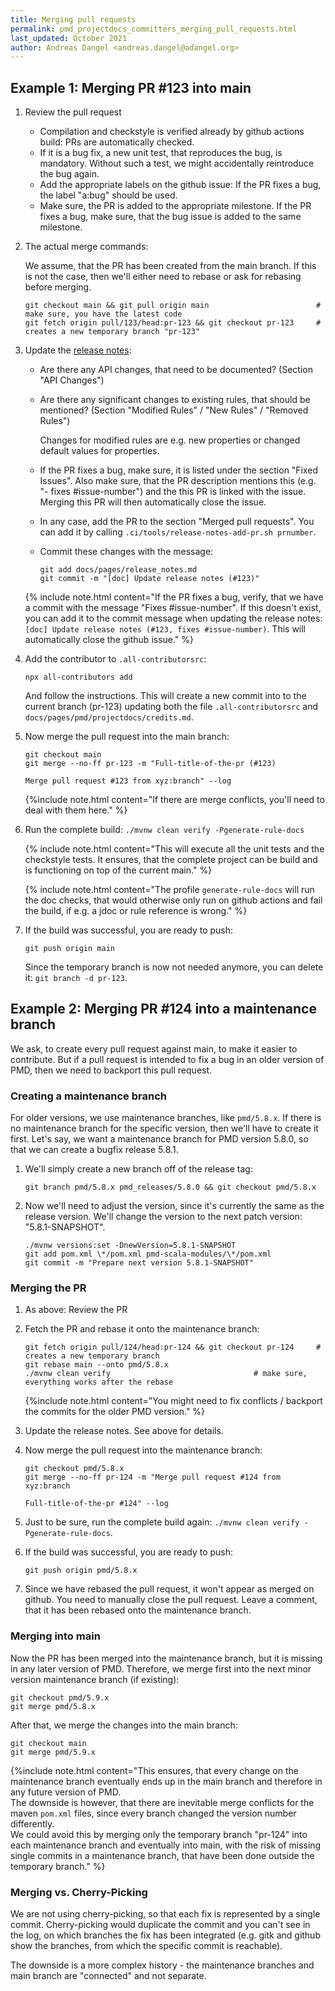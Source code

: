 ```yaml
---
title: Merging pull requests
permalink: pmd_projectdocs_committers_merging_pull_requests.html
last_updated: October 2021
author: Andreas Dangel <andreas.dangel@adangel.org>
---
```


## Example 1: Merging PR #123 into main

1.  Review the pull request

    *   Compilation and checkstyle is verified already by github actions build:
        PRs are automatically checked.
    *   If it is a bug fix, a new unit test, that reproduces the bug, is mandatory.
        Without such a test, we might accidentally reintroduce the bug again.
    *   Add the appropriate labels on the github issue: If the PR fixes a bug, the label "a:bug"
        should be used.
    *   Make sure, the PR is added to the appropriate milestone.
        If the PR fixes a bug, make sure, that the bug issue is added to the same milestone.

2.  The actual merge commands:

    We assume, that the PR has been created from the main branch. If this is not the case,
    then we'll either need to rebase or ask for rebasing before merging.

    ```
    git checkout main && git pull origin main                        # make sure, you have the latest code
    git fetch origin pull/123/head:pr-123 && git checkout pr-123     # creates a new temporary branch "pr-123"
    ```

3.  Update the [release notes](https://github.com/pmd/pmd/blob/main/docs/pages/release_notes.md):
    
    *   Are there any API changes, that need to be documented? (Section "API Changes")
    *   Are there any significant changes to existing rules, that should be mentioned?
        (Section "Modified Rules" / "New Rules" / "Removed Rules")
        
        Changes for modified rules are e.g. new properties or changed default values for properties.
        
    *   If the PR fixes a bug, make sure, it is listed under the section "Fixed Issues".
        Also make sure, that the PR description mentions this (e.g. "- fixes #issue-number") and
        the this PR is linked with the issue. Merging this PR will then automatically close the issue.
    *   In any case, add the PR to the section "Merged pull requests". You can add it by calling
        `.ci/tools/release-notes-add-pr.sh prnumber`.
    *   Commit these changes with the message:
        
        ```
        git add docs/pages/release_notes.md
        git commit -m "[doc] Update release notes (#123)"
        ```
    
    {% include note.html content="If the PR fixes a bug, verify, that we have a commit with the message
    \"Fixes #issue-number\". If this doesn't exist, you can add it to the commit message when
    updating the release notes: `[doc] Update release notes (#123, fixes #issue-number)`.
    This will automatically close the github issue." %}

4.  Add the contributor to `.all-contributorsrc`:
    
    ```
    npx all-contributors add
    ```
    
    And follow the instructions. This will create a new commit into to the current branch (pr-123) updating both
    the file `.all-contributorsrc` and `docs/pages/pmd/projectdocs/credits.md`.

5.  Now merge the pull request into the main branch:

    ```
    git checkout main
    git merge --no-ff pr-123 -m "Full-title-of-the-pr (#123)
    
    Merge pull request #123 from xyz:branch" --log
    ```

    {%include note.html content="If there are merge conflicts, you'll need to deal with them here." %}

6.  Run the complete build: `./mvnw clean verify -Pgenerate-rule-docs`

    {% include note.html content="This will execute all the unit tests and the checkstyle tests. It ensures,
    that the complete project can be build and is functioning on top of the current main." %}
    
    {% include note.html content="The profile `generate-rule-docs` will run the doc checks, that would
    otherwise only run on github actions and fail the build, if e.g. a jdoc or rule reference is wrong." %}

7.  If the build was successful, you are ready to push:

    ```
    git push origin main
    ```

    Since the temporary branch is now not needed anymore, you can delete it:
    `git branch -d pr-123`.


## Example 2: Merging PR #124 into a maintenance branch

We ask, to create every pull request against main, to make it easier to contribute.
But if a pull request is intended to fix a bug in an older version of PMD, then we need to backport this pull request.

### Creating a maintenance branch

For older versions, we use maintenance branches, like `pmd/5.8.x`. If there is no maintenance branch for
the specific version, then we'll have to create it first. Let's say, we want a maintenance branch for
PMD version 5.8.0, so that we can create a bugfix release 5.8.1.

1.  We'll simply create a new branch off of the release tag:

    ```
    git branch pmd/5.8.x pmd_releases/5.8.0 && git checkout pmd/5.8.x
    ```

2.  Now we'll need to adjust the version, since it's currently the same as the release version.
    We'll change the version to the next patch version: "5.8.1-SNAPSHOT".

    ```
    ./mvnw versions:set -DnewVersion=5.8.1-SNAPSHOT
    git add pom.xml \*/pom.xml pmd-scala-modules/\*/pom.xml
    git commit -m "Prepare next version 5.8.1-SNAPSHOT"
    ```

### Merging the PR

1.  As above: Review the PR

2.  Fetch the PR and rebase it onto the maintenance branch:

    ```
    git fetch origin pull/124/head:pr-124 && git checkout pr-124     # creates a new temporary branch
    git rebase main --onto pmd/5.8.x
    ./mvnw clean verify                                # make sure, everything works after the rebase
    ```

    {%include note.html content="You might need to fix conflicts / backport the commits for the older
    PMD version." %}

3.  Update the release notes. See above for details.

4.  Now merge the pull request into the maintenance branch:

    ```
    git checkout pmd/5.8.x
    git merge --no-ff pr-124 -m "Merge pull request #124 from xyz:branch
    
    Full-title-of-the-pr #124" --log
    ```

5.  Just to be sure, run the complete build again: `./mvnw clean verify -Pgenerate-rule-docs`.

6.  If the build was successful, you are ready to push:

    ```
    git push origin pmd/5.8.x
    ```

7.  Since we have rebased the pull request, it won't appear as merged on github.
    You need to manually close the pull request. Leave a comment, that it has been
    rebased onto the maintenance branch.

### Merging into main

Now the PR has been merged into the maintenance branch, but it is missing in any later version of PMD.
Therefore, we merge first into the next minor version maintenance branch (if existing):

    git checkout pmd/5.9.x
    git merge pmd/5.8.x

After that, we merge the changes into the main branch:

    git checkout main
    git merge pmd/5.9.x

{%include note.html content="This ensures, that every change on the maintenance branch eventually ends
up in the main branch and therefore in any future version of PMD.<br>
The downside is however, that there are inevitable merge conflicts for the maven `pom.xml` files, since
every branch changed the version number differently.<br>
We could avoid this by merging only the temporary branch \"pr-124\" into each maintenance branch and
eventually into main, with the risk of missing single commits in a maintenance branch, that have been
done outside the temporary branch." %}

### Merging vs. Cherry-Picking

We are not using cherry-picking, so that each fix is represented by a single commit.
Cherry-picking would duplicate the commit and you can't see in the log, on which branches the fix has been
integrated (e.g. gitk and github show the branches, from which the specific commit is reachable).

The downside is a more complex history - the maintenance branches and main branch are "connected" and not separate.
